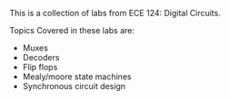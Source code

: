 This is a collection of labs from ECE 124: Digital Circuits.

Topics Covered in these labs are:

* Muxes
* Decoders
* Flip flops
* Mealy/moore state machines
* Synchronous circuit design

